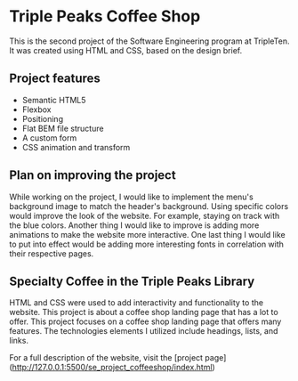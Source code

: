 # Triple Peaks Coffee Shop

This is the second project of the Software Engineering program at TripleTen. It was created using HTML and CSS, based on the design brief.

## Project features

- Semantic HTML5
- Flexbox
- Positioning
- Flat BEM file structure
- A custom form
- CSS animation and transform

## Plan on improving the project

While working on the project, I would like to implement the menu's background image to match the header's background. Using specific colors would improve the look of the website. For example, staying on track with the blue colors. Another thing I would like to improve is adding more animations to make the website more interactive. One last thing I would like to put into effect would be adding more interesting fonts in correlation with their respective pages.

## Specialty Coffee in the Triple Peaks Library

HTML and CSS were used to add interactivity and functionality to the website. This project is about a coffee shop landing page that has a lot to offer. This project focuses on a coffee shop landing page that offers many features. The technologies elements I utilized include headings, lists, and links.

For a full description of the website, visit the
[project page]
(http://127.0.0.1:5500/se_project_coffeeshop/index.html)
